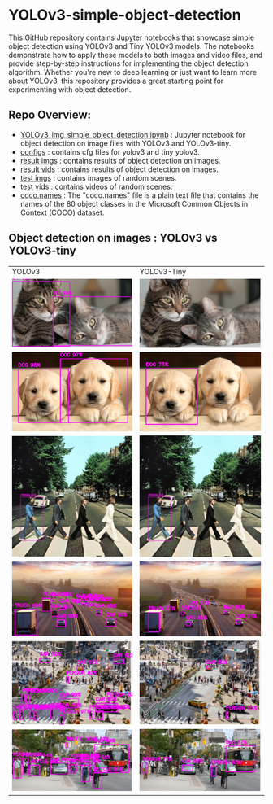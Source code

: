 # YOLOv3-simple-object-detection
This GitHub repository contains Jupyter notebooks that showcase simple object detection using YOLOv3 and Tiny YOLOv3 models. 
The notebooks demonstrate how to apply these models to both images and video files, and provide step-by-step instructions for implementing the object detection algorithm. 
Whether you're new to deep learning or just want to learn more about YOLOv3, this repository provides a great starting point for experimenting with object detection.

## Repo Overview:
* [YOLOv3_img_simple_object_detection.ipynb](https://github.com/mohamedamine99/YOLOv3-simple-object-detection/blob/main/YOLOv3_img_simple_object_detection%20.ipynb) : Jupyter notebook for object detection on image files with YOLOv3 and YOLOv3-tiny.
* [configs](https://github.com/mohamedamine99/YOLOv3-simple-object-detection/tree/main/configs) : contains cfg files for yolov3 and tiny yolov3.
* [result imgs](https://github.com/mohamedamine99/YOLOv3-simple-object-detection/tree/main/result%20imgs) : contains results of object detection on images.
* [result vids](https://github.com/mohamedamine99/YOLOv3-simple-object-detection/tree/main/result%20vids) : contains results of object detection on images.
* [test imgs](https://github.com/mohamedamine99/YOLOv3-simple-object-detection/tree/main/test%20imgs) : contains images of random scenes.
* [test vids](https://github.com/mohamedamine99/YOLOv3-simple-object-detection/tree/main/test%20vids) : contains videos of random scenes.
* [coco.names](https://github.com/mohamedamine99/YOLOv3-simple-object-detection/blob/main/coco.names) : The "coco.names" file is a plain text file that contains the names of the 80 object classes in the Microsoft Common Objects in Context (COCO) dataset.


## Object detection on images : YOLOv3 vs YOLOv3-tiny

<div align="center">  
<table style="margin: 0 auto; border-style: none; width:100%">
  <tr>
    <td>YOLOv3</td>
    <td>YOLOv3-Tiny</td>
  </tr>

  <tr>
    <td><img src="https://github.com/mohamedamine99/YOLOv3-simple-object-detection/blob/main/result%20imgs/YOLOv3/2%20cats.PNG" width=280></td>
    <td><img src=https://github.com/mohamedamine99/YOLOv3-simple-object-detection/blob/main/result%20imgs/YOLOv3_tiny/2%20cats.PNG width=280></td>
  </tr>
  
  
  <tr>
    <td><img src="https://github.com/mohamedamine99/YOLOv3-simple-object-detection/blob/main/result%20imgs/YOLOv3/2%20dogs.PNG" width=280></td>
    <td><img src="https://github.com/mohamedamine99/YOLOv3-simple-object-detection/blob/main/result%20imgs/YOLOv3_tiny/2%20dogs.PNG" width=280></td>
  </tr>
  
  <tr>
    <td><img src="https://github.com/mohamedamine99/YOLOv3-simple-object-detection/blob/main/result%20imgs/YOLOv3_tiny/people%20crossing%20the%20street.jpg" width=280></td>
    <td><img src="https://github.com/mohamedamine99/YOLOv3-simple-object-detection/blob/main/result%20imgs/YOLOv3_tiny/people%20crossing%20the%20street.jpg" width=280></td>
  </tr>
 
  <tr>
    <td><img src="https://github.com/mohamedamine99/YOLOv3-simple-object-detection/blob/main/result%20imgs/YOLOv3/highway.PNG" width=280></td>
    <td><img src="https://github.com/mohamedamine99/YOLOv3-simple-object-detection/blob/main/result%20imgs/YOLOv3_tiny/highway.PNG" width=280></td>
  </tr>
  
  <tr>
    <td><img src="https://github.com/mohamedamine99/YOLOv3-simple-object-detection/blob/main/result%20imgs/YOLOv3/nyc%20street.PNG" width=280></td>
    <td><img src="https://github.com/mohamedamine99/YOLOv3-simple-object-detection/blob/main/result%20imgs/YOLOv3_tiny/nyc%20street.PNG" width=280></td>
  </tr>

    
   <tr>
    <td><img src="https://github.com/mohamedamine99/YOLOv3-simple-object-detection/blob/main/result%20imgs/YOLOv3/street%202.PNG" width=280></td>
    <td><img src="https://github.com/mohamedamine99/YOLOv3-simple-object-detection/blob/main/result%20imgs/YOLOv3_tiny/street%202.PNG" width=280></td>
    </tr>
  
      
  
</table>
</div>
